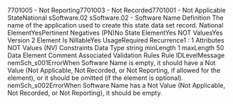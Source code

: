 

7701005 - Not Reporting7701003 - Not Recorded7701001 - Not Applicable
StateNational
sSoftware.02
sSoftware.02 - Software Name
Definition
The name of the application used to create this state data set record.
National ElementYesPertinent Negatives (PN)No
State ElementYes
NOT ValuesYes
Version 2 Element
Is NillableYes
UsageRequired
Recurrence1 : 1
Attributes
NOT Values (NV)
Constraints
Data Type
string
minLength
1
maxLength
50
Data Element Comment
Associated Validation Rules
Rule IDLevelMessage
nemSch_s001ErrorWhen Software Name is empty, it should have a Not Value (Not Applicable, Not Recorded, or
Not Reporting, if allowed for the element), or it should be omitted (if the element is optional).
nemSch_s002ErrorWhen Software Name has a Not Value (Not Applicable, Not Recorded, or Not Reporting), it
should be empty.